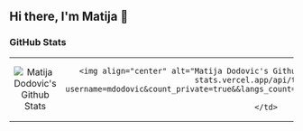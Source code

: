 ## Hi there, I'm Matija 👋

### GitHub Stats

<table class="center" style="width:100%;">
  <tr>
    <td align="center">
      <img align="center" alt="Matija Dodovic's Github Stats" src="https://github-readme-stats.vercel.app/api?                                                                   username=mdodovic&show_icons=true&hide_border=true&count_private=true"/>
    </td>
    <td align="center">
      
      <img align="center" alt="Matija Dodovic's Github Stats" src="https://github-readme-stats.vercel.app/api/top-langs?                                                                   username=mdodovic&count_private=true&&langs_count=18&layout=compact&hide_border=true"/>
      
    </td>
  </tr>
</table>




<!--
**mdodovic/mdodovic** is a ✨ _special_ ✨ repository because its `README.md` (this file) appears on your GitHub profile.

Here are some ideas to get you started:

- 🔭 I’m currently working on ...
- 🌱 I’m currently learning ...
- 👯 I’m looking to collaborate on ...
- 🤔 I’m looking for help with ...
- 💬 Ask me about ...
- 📫 How to reach me: ...
- 😄 Pronouns: ...
- ⚡ Fun fact: ...

-->

